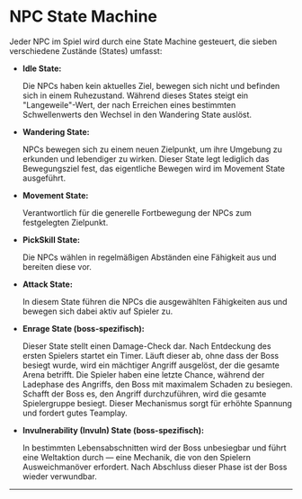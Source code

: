 # NPC State Machine

Jeder NPC im Spiel wird durch eine State Machine gesteuert, die sieben verschiedene Zustände (States) umfasst:

- **Idle State:**
    
    Die NPCs haben kein aktuelles Ziel, bewegen sich nicht und befinden sich in einem Ruhezustand. Während dieses States steigt ein "Langeweile"-Wert, der nach Erreichen eines bestimmten Schwellenwerts den Wechsel in den Wandering State auslöst.
    
- **Wandering State:**
    
    NPCs bewegen sich zu einem neuen Zielpunkt, um ihre Umgebung zu erkunden und lebendiger zu wirken. Dieser State legt lediglich das Bewegungsziel fest, das eigentliche Bewegen wird im Movement State ausgeführt.
    
- **Movement State:**
    
    Verantwortlich für die generelle Fortbewegung der NPCs zum festgelegten Zielpunkt.
    
- **PickSkill State:**
    
    Die NPCs wählen in regelmäßigen Abständen eine Fähigkeit aus und bereiten diese vor.
    
- **Attack State:**
    
    In diesem State führen die NPCs die ausgewählten Fähigkeiten aus und bewegen sich dabei aktiv auf Spieler zu.
    
- **Enrage State (boss-spezifisch):**
    
    Dieser State stellt einen Damage-Check dar. Nach Entdeckung des ersten Spielers startet ein Timer. Läuft dieser ab, ohne dass der Boss besiegt wurde, wird ein mächtiger Angriff ausgelöst, der die gesamte Arena betrifft. Die Spieler haben eine letzte Chance, während der Ladephase des Angriffs, den Boss mit maximalem Schaden zu besiegen. Schafft der Boss es, den Angriff durchzuführen, wird die gesamte Spielergruppe besiegt. Dieser Mechanismus sorgt für erhöhte Spannung und fordert gutes Teamplay.
    
- **Invulnerability (Invuln) State (boss-spezifisch):**
    
    In bestimmten Lebensabschnitten wird der Boss unbesiegbar und führt eine Weltaktion durch — eine Mechanik, die von den Spielern Ausweichmanöver erfordert. Nach Abschluss dieser Phase ist der Boss wieder verwundbar.
    

---

